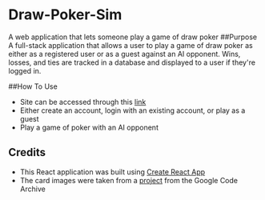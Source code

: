 # Draw-Poker-Sim
A web application that lets someone play a game of draw poker
##Purpose
A full-stack application that allows a user to play a game of draw poker as either as a registered user or as a guest against an AI opponent.
Wins, losses, and ties are tracked in a database and displayed to a user if they're logged in. 

##How To Use
* Site can be accessed through this [link](https://draw-poker-sim-frontend.onrender.com)
* Either create an account, login with an existing account, or play as a guest
* Play a game of poker with an AI opponent

## Credits
* This React application was built using [Create React App](https://github.com/facebook/create-react-app)
* The card images were taken from a [project](https://code.google.com/archive/p/vector-playing-cards/) from the Google Code Archive
